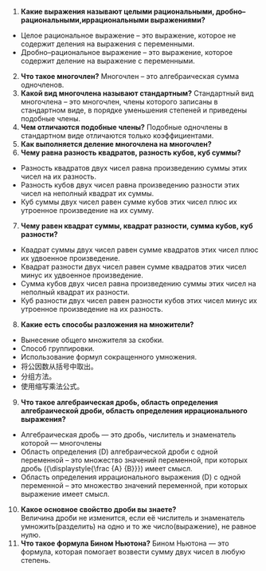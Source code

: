 <head>
    <script src="https://cdn.mathjax.org/mathjax/latest/MathJax.js?config=TeX-AMS-MML_HTMLorMML" type="text/javascript"></script>
    <script type="text/x-mathjax-config">
        MathJax.Hub.Config({
            tex2jax: {
            skipTags: ['script', 'noscript', 'style', 'textarea', 'pre'],
            inlineMath: [['$','$']]
            }
        });
    </script>
</head>

1.	**Какие выражения называют целыми рациональными, дробно–рациональными,иррациональными выражениями?**
- Целое рациональное выражение – это выражение, которое не содержит деления на выражения с переменными.  
- Дробно–рациональное выражение – это выражение, которое содержит деление на выражение с переменными.  
2.	**Что такое многочлен?**
Многочлен – это алгебраическая сумма одночленов.
3.	**Какой вид многочлена называют стандартным?**
Стандартный вид многочлена – это многочлен, члены которого записаны в стандартном виде, в порядке уменьшения степеней и приведены подобные члены.
4.	**Чем отличаются подобные члены?**
Подобные одночлены в стандартном виде отличаются только коэффициентами. 
5.	**Как выполняется деление многочлена на многочлен?**
6.	**Чему равна разность квадратов, разность кубов, куб суммы?**
- Разность квадратов двух чисел равна произведению суммы этих чисел на их разность.  
- Разность кубов двух чисел равна произведению разности этих чисел на неполный квадрат их суммы.  
- Куб суммы двух чисел равен сумме кубов этих чисел плюс их утроенное произведение на их сумму.  
7. **Чему равен квадрат суммы, квадрат разности, сумма кубов, куб разности?**
- Квадрат суммы двух чисел равен сумме квадратов этих чисел плюс их удвоенное произведение.  
- Квадрат разности двух чисел равен сумме квадратов этих чисел минус их удвоенное произведение.  
- Сумма кубов двух чисел равна произведению суммы этих чисел на неполный квадрат их разности.  
- Куб разности двух чисел равен разности кубов этих чисел минус их утроенное произведение на их разность.
8. **Какие есть способы разложения на множители?**
- Вынесение общего множителя за скобки.  
- Способ группировки.  
- Использование формул сокращенного умножения.  
- 将公因数从括号中取出。
- 分组方法。
- 使用缩写乘法公式。
9.  **Что такое алгебраическая дробь, область определения алгебраической дроби, область определения иррационального выражения?**  
- Алгебраическая дробь — это дробь, числитель и знаменатель которой — многочлены 
- Область определения (D) алгебраической дроби с одной переменной – это множество значений переменной, при которых дробь \({\displaystyle{\frac {A} {B}}}\) имеет смысл.  
- Область определения иррационального выражения (D) с
одной переменной – это множество значений переменной, при которых выражение имеет смысл.
10. **Какое основное свойство дроби вы знаете?**  
Величина дроби не изменится, если её числитель и знаменатель умножить(разделить) на одно и то же число(выражение), не равное нулю.
11. **Что такое формула Бином Ньютона?**
Бином Ньютона — это формула, которая помогает возвести сумму двух чисел в любую степень. 
